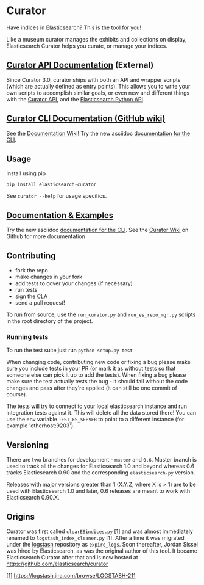 # Curator

Have indices in Elasticsearch? This is the tool for you!

Like a museum curator manages the exhibits and collections on display,
Elasticsearch Curator helps you curate, or manage your indices.

## [Curator API Documentation](http://curator.readthedocs.org/) (External)

Since Curator 3.0, curator ships with both an API and wrapper scripts (which are
actually defined as entry points).  This allows you to write your own scripts to
accomplish similar goals, or even new and different things with the [Curator API](http://curator.readthedocs.org/), and the [Elasticsearch Python API](http://elasticsearch-py.readthedocs.org/).

## [Curator CLI Documentation (GitHub wiki)](http://github.com/elasticsearch/curator/wiki)

See the [Documentation Wiki](http://github.com/elasticsearch/curator/wiki)!
Try the new asciidoc [documentation for the CLI](https://github.com/elasticsearch/curator/blob/master/docs/asciidoc/index.asciidoc).

## Usage

Install using pip

    pip install elasticsearch-curator

See `curator --help` for usage specifics.

## [Documentation & Examples](http://github.com/elasticsearch/curator/wiki)

Try the new asciidoc [documentation for the CLI](https://github.com/elasticsearch/curator/blob/master/docs/asciidoc/index.asciidoc).
See the [Curator Wiki](http://github.com/elasticsearch/curator/wiki) on Github
for more documentation


## Contributing

* fork the repo
* make changes in your fork
* add tests to cover your changes (if necessary)
* run tests
* sign the [CLA](http://www.elasticsearch.org/contributor-agreement/)
* send a pull request!

To run from source, use the `run_curator.py` and `run_es_repo_mgr.py` scripts
in the root directory of the project.

### Running tests

To run the test suite just run `python setup.py test`

When changing code, contributing new code or fixing a bug please make sure you
include tests in your PR (or mark it as without tests so that someone else can
pick it up to add the tests). When fixing a bug please make sure the test
actually tests the bug - it should fail without the code changes and pass after
they're applied (it can still be one commit of course).

The tests will try to connect to your local elasticsearch instance and run
integration tests against it. This will delete all the data stored there! You
can use the env variable `TEST_ES_SERVER` to point to a different instance (for
example 'otherhost:9203').

## Versioning

There are two branches for development - `master` and `0.6`. Master branch is
used to track all the changes for Elasticsearch 1.0 and beyond whereas 0.6
tracks Elasticsearch 0.90 and the corresponding `elasticsearch-py` version.

Releases with major versions greater than 1 (X.Y.Z, where X is > 1) are to be
used with Elasticsearch 1.0 and later, 0.6 releases are meant to work with
Elasticsearch 0.90.X.

## Origins

Curator was first called `clearESindices.py` [1] and was almost immediately
renamed to `logstash_index_cleaner.py` [1].  After a time it was migrated under
the [logstash](https://github.com/elasticsearch/logstash) repository as
`expire_logs`.  Soon thereafter, Jordan Sissel was hired by Elasticsearch, as
was the original author of this tool.  It became Elasticsearch Curator after
that and is now hosted at <https://github.com/elasticsearch/curator>

[1] <https://logstash.jira.com/browse/LOGSTASH-211>
